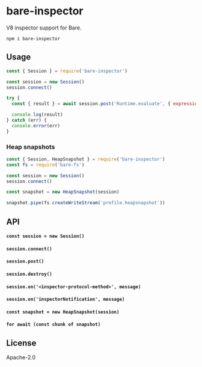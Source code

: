 # bare-inspector

V8 inspector support for Bare.

```
npm i bare-inspector
```

## Usage

```js
const { Session } = require('bare-inspector')

const session = new Session()
session.connect()

try {
  const { result } = await session.post('Runtime.evaluate', { expression: '1 + 2' })

  console.log(result)
} catch (err) {
  console.error(err)
}
```

### Heap snapshots

```js
const { Session, HeapSnapshot } = require('bare-inspector')
const fs = require('bare-fs')

const session = new Session()
session.connect()

const snapshot = new HeapSnapshot(session)

snapshot.pipe(fs.createWriteStream('profile.heapsnapshot'))
```

## API

#### `const session = new Session()`

#### `session.connect()`

#### `session.post()`

#### `session.destroy()`

#### `session.on('<inspector-protocol-method>', message)`

#### `session.on('inspectorNotification', message)`

#### `const snapshot = new HeapSnapshot(session)`

#### `for await (const chunk of snapshot)`

## License

Apache-2.0
